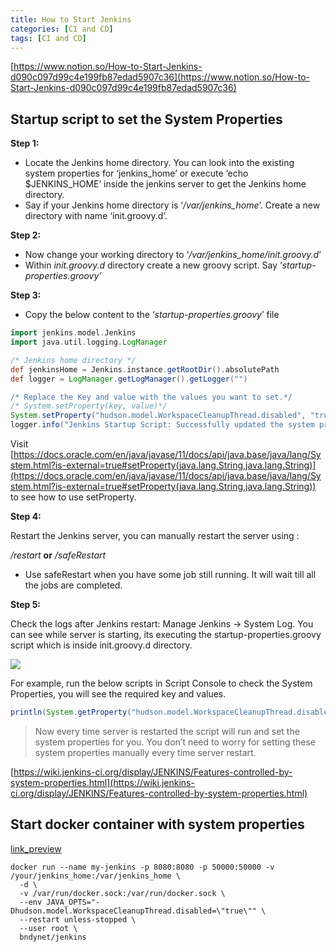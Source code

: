 ```yaml
---
title: How to Start Jenkins
categories: [CI and CD]
tags: [CI and CD]
---
```


[https://www.notion.so/How-to-Start-Jenkins-d090c097d99c4e199fb87edad5907c36](https://www.notion.so/How-to-Start-Jenkins-d090c097d99c4e199fb87edad5907c36)


## S**tartup script to set the System Properties**


**Step 1:**

- Locate the Jenkins home directory. You can look into the existing system properties for ‘jenkins_home’ or execute ‘echo $JENKINS_HOME’ inside the jenkins server to get the Jenkins home directory.
- Say if your Jenkins home directory is ‘_/var/jenkins_home_’. Create a new directory with name ‘init.groovy.d’.

**Step 2:**

- Now change your working directory to ‘_/var/jenkins_home/init.groovy.d_’
- Within _init.groovy.d_ directory create a new groovy script. Say ‘_startup-properties.groovy’_

**Step 3:**

- Copy the below content to the ‘_startup-properties.groovy_’ file

```groovy
import jenkins.model.Jenkins
import java.util.logging.LogManager

/* Jenkins home directory */
def jenkinsHome = Jenkins.instance.getRootDir().absolutePath
def logger = LogManager.getLogManager().getLogger("")

/* Replace the Key and value with the values you want to set.*/
/* System.setProperty(key, value)*/
System.setProperty("hudson.model.WorkspaceCleanupThread.disabled", "true")
logger.info("Jenkins Startup Script: Successfully updated the system properties. Script location: ${jenkinsHome}/init.groovy.d")
```


Visit [https://docs.oracle.com/en/java/javase/11/docs/api/java.base/java/lang/System.html?is-external=true#setProperty(java.lang.String,java.lang.String)](https://docs.oracle.com/en/java/javase/11/docs/api/java.base/java/lang/System.html?is-external=true#setProperty(java.lang.String,java.lang.String)) to see how to use setProperty.


**Step 4:**


Restart the Jenkins server, you can manually restart the server using :


_<Jenkins-server-URL>/restart_ **or** _<Jenkins-server-URL>/safeRestart_

- Use safeRestart when you have some job still running. It will wait till all the jobs are completed.

**Step 5:**


Check the logs after Jenkins restart: Manage Jenkins → System Log. You can see while server is starting, its executing the startup-properties.groovy script which is inside init.groovy.d directory.


![](https://miro.medium.com/max/1400/1*kjzZCxTixWCYsQbIcfRkzA.png)


For example, run the below scripts in Script Console to check the System Properties, you will see the required key and values.


```groovy
println(System.getProperty("hudson.model.WorkspaceCleanupThread.disabled"))
```


> Now every time server is restarted the script will run and set the system properties for you. You don’t need to worry for setting these system properties manually every time server restart.


[https://wiki.jenkins-ci.org/display/JENKINS/Features-controlled-by-system-properties.html](https://wiki.jenkins-ci.org/display/JENKINS/Features-controlled-by-system-properties.html)


## Start  docker container with system properties


[link_preview](https://github.com/bndynet/docker.jenkins)


```shell
docker run --name my-jenkins -p 8080:8080 -p 50000:50000 -v /your/jenkins_home:/var/jenkins_home \
  -d \
  -v /var/run/docker.sock:/var/run/docker.sock \
  --env JAVA_OPTS="-Dhudson.model.WorkspaceCleanupThread.disabled=\"true\"" \
  --restart unless-stopped \
  --user root \
  bndynet/jenkins
```

